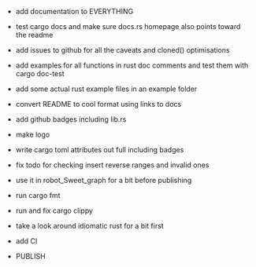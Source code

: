 - add documentation to EVERYTHING
- test cargo docs and make sure docs.rs homepage also points toward
  the readme

- add issues to github for all the caveats and cloned() optimisations

- add examples for all functions in rust doc comments and test them with cargo doc-test

- add some actual rust example files in an example folder

- convert README to cool format using links to docs

- add github badges including lib.rs
- make logo

- write cargo toml attributes out full including badges

- fix todo for checking insert reverse ranges and invalid ones

- use it in robot_Sweet_graph for a bit before publishing

- run cargo fmt
- run and fix cargo clippy
- take a look around idiomatic rust for a bit first

- add CI

- PUBLISH
